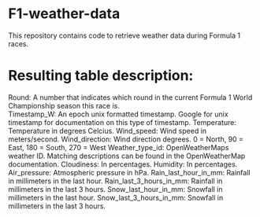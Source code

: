 # F1-weather-data
This repository contains code to retrieve weather data during Formula 1 races.


# Resulting table description: 

Round:                    A number that indicates which round in the current Formula 1 World Championship season this race is.<br>
Timestamp_W:              An epoch unix formatted timestamp. Google for unix timestamp for documentation on this type of timestamp.
Temperature:              Temperature in degrees Celcius.
Wind_speed:               Wind speed in meters/second.
Wind_direction:           Wind direction degrees. 0 = North, 90 = East, 180 = South, 270 = West
Weather_type_id:          OpenWeatherMaps weather ID. Matching descriptions can be found in the OpenWeatherMap documentation.
Cloudiness:               In percentages.
Humidity:                 In percentages.
Air_pressure:             Atmospheric pressure in hPa.
Rain_last_hour_in_mm:     Rainfall in millimeters in the last hour.
Rain_last_3_hours_in_mm:  Rainfall in millimeters in the last 3 hours.
Snow_last_hour_in_mm:     Snowfall in millimeters in the last hour.
Snow_last_3_hours_in_mm:  Snowfall in millimeters in the last 3 hours.

